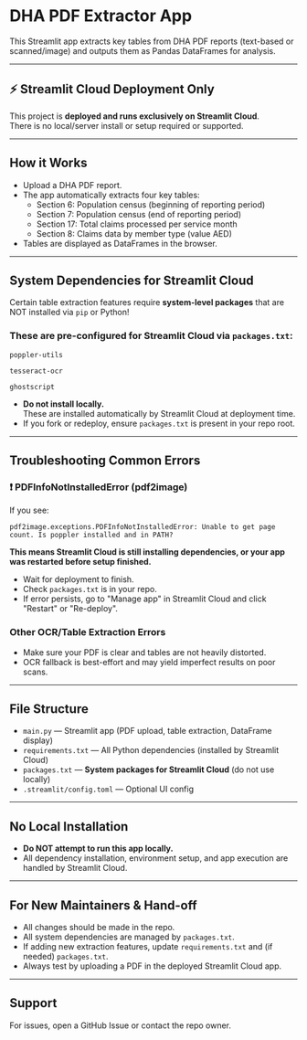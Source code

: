 # DHA PDF Extractor App

This Streamlit app extracts key tables from DHA PDF reports (text-based or scanned/image) and outputs them as Pandas DataFrames for analysis.

---

## ⚡️ Streamlit Cloud Deployment Only

This project is **deployed and runs exclusively on Streamlit Cloud**.  
There is no local/server install or setup required or supported.

---

## How it Works

- Upload a DHA PDF report.
- The app automatically extracts four key tables:
  - Section 6: Population census (beginning of reporting period)
  - Section 7: Population census (end of reporting period)
  - Section 17: Total claims processed per service month
  - Section 8: Claims data by member type (value AED)
- Tables are displayed as DataFrames in the browser.

---

## System Dependencies for Streamlit Cloud

Certain table extraction features require **system-level packages** that are NOT installed via `pip` or Python!

### These are pre-configured for Streamlit Cloud via `packages.txt`:

```
poppler-utils

tesseract-ocr

ghostscript
```

- **Do not install locally.**  
  These are installed automatically by Streamlit Cloud at deployment time.
- If you fork or redeploy, ensure `packages.txt` is present in your repo root.

---

## Troubleshooting Common Errors

### ❗️ PDFInfoNotInstalledError (pdf2image)

If you see:
```
pdf2image.exceptions.PDFInfoNotInstalledError: Unable to get page count. Is poppler installed and in PATH?
```
**This means Streamlit Cloud is still installing dependencies, or your app was restarted before setup finished.**

- Wait for deployment to finish.
- Check `packages.txt` is in your repo.
- If error persists, go to "Manage app" in Streamlit Cloud and click "Restart" or "Re-deploy".

### Other OCR/Table Extraction Errors

- Make sure your PDF is clear and tables are not heavily distorted.
- OCR fallback is best-effort and may yield imperfect results on poor scans.

---

## File Structure

- `main.py` — Streamlit app (PDF upload, table extraction, DataFrame display)
- `requirements.txt` — All Python dependencies (installed by Streamlit Cloud)
- `packages.txt` — **System packages for Streamlit Cloud** (do not use locally)
- `.streamlit/config.toml` — Optional UI config

---

## No Local Installation

- **Do NOT attempt to run this app locally.**
- All dependency installation, environment setup, and app execution are handled by Streamlit Cloud.

---

## For New Maintainers & Hand-off

- All changes should be made in the repo.
- All system dependencies are managed by `packages.txt`.
- If adding new extraction features, update `requirements.txt` and (if needed) `packages.txt`.
- Always test by uploading a PDF in the deployed Streamlit Cloud app.

---

## Support

For issues, open a GitHub Issue or contact the repo owner.
